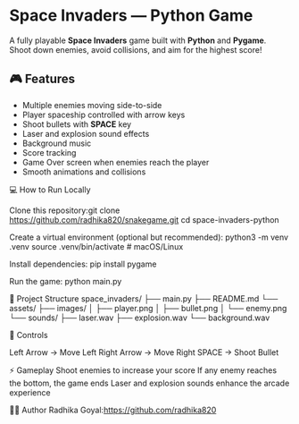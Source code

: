 # Space Invaders — Python Game

A fully playable **Space Invaders** game built with **Python** and **Pygame**.  
Shoot down enemies, avoid collisions, and aim for the highest score!

## 🎮 Features

- Multiple enemies moving side-to-side  
- Player spaceship controlled with arrow keys  
- Shoot bullets with **SPACE** key  
- Laser and explosion sound effects  
- Background music  
- Score tracking  
- Game Over screen when enemies reach the player  
- Smooth animations and collisions  

💻 How to Run Locally

Clone this repository:git clone https://github.com/radhika820/snakegame.git
cd space-invaders-python

Create a virtual environment (optional but recommended):
python3 -m venv .venv
source .venv/bin/activate  # macOS/Linux

Install dependencies:
pip install pygame

Run the game:
python main.py


📂 Project Structure
space_invaders/
├── main.py
├── README.md
└── assets/
    ├── images/
    │   ├── player.png
    │   ├── bullet.png
    │   └── enemy.png
    └── sounds/
        ├── laser.wav
        ├── explosion.wav
        └── background.wav

🎯 Controls

Left Arrow → Move Left
Right Arrow → Move Right
SPACE → Shoot Bullet
        
⚡ Gameplay
Shoot enemies to increase your score
If any enemy reaches the bottom, the game ends
Laser and explosion sounds enhance the arcade experience

👩‍💻 Author
Radhika Goyal:https://github.com/radhika820
